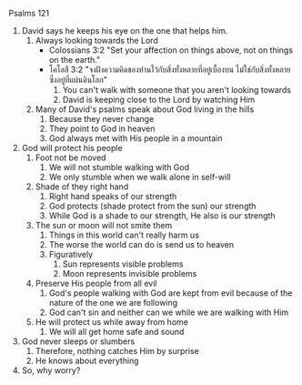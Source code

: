 Psalms 121

1. David says he keeps his eye on the one that helps him.
    1. Always looking towards the Lord
        - Colossians 3:2 "Set your affection on things above, not on things on the earth."
        - โคโลสี 3:2 "จงฝังความคิดของท่านไว้กับสิ่งทั้งหลายที่อยู่เบื้องบน ไม่ใช่กับสิ่งทั้งหลายซึ่งอยู่ที่แผ่นดินโลก"
            1. You can't walk with someone that you aren't looking towards
            2. David is keeping close to the Lord by watching Him
    2. Many of David's psalms speak about God living in the hills
        1. Because they never change
        2. They point to God in heaven
        3. God always met with His people in a mountain
2. God will protect his people
    1. Foot not be moved
        1. We will not stumble walking with God
        2. We only stumble when we walk alone in self-will
    2. Shade of they right hand
        1. Right hand speaks of our strength
        2. God protects (shade protect from the sun) our strength
        3. While God is a shade to our strength, He also is our strength
    3. The sun or moon will not smite them
        1. Things in this world can't really harm us
        2. The worse the world can do is send us to heaven
        3. Figuratively
            1. Sun represents visible problems
            2. Moon represents invisible problems
    4. Preserve His people from all evil
        1. God's people walking with God are kept from evil because of the nature of the one we are following
        2. God can't sin and neither can we while we are walking with Him
    5. He will protect us while away from home
        1. We will all get home safe and sound
3. God never sleeps or slumbers
    1. Therefore, nothing catches Him by surprise
    2. He knows about everything
4. So, why worry?